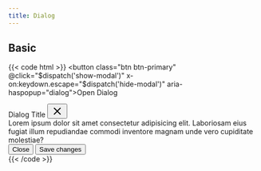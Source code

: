 ```yaml
---
title: Dialog
---
```


## Basic

{{< code html >}}
<button class="btn btn-primary" @click="$dispatch('show-modal')" x-on:keydown.escape="$dispatch('hide-modal')" aria-haspopup="dialog">Open Dialog</button>

<div class="dialog" x-data="dialog()" x-spread="dialog" x-cloak @show-modal.window="show" @hide-modal.window="close" x-data="{open: false}" x-init="initDialog($el)">
  <div class="dialog-content">
    <div class="dialog-header">Dialog Title
      <button type="button" class="btn btn-light btn-sm btn-icon" aria-label="Close" @click="close"><svg xmlns="http://www.w3.org/2000/svg" width="24" height="24" viewBox="0 0 24 24" fill="none" stroke="currentColor" stroke-width="2" stroke-linecap="round" stroke-linejoin="round"><line x1="18" y1="6" x2="6" y2="18"></line><line x1="6" y1="6" x2="18" y2="18"></line></svg></button>
    </div>
    <div class="dialog-body">Lorem ipsum dolor sit amet consectetur adipisicing elit. Laboriosam eius fugiat illum repudiandae commodi inventore magnam unde vero cupiditate molestiae?</div>
    <div class="dialog-footer">
      <button type="button" class="btn btn-light" @click="close">Close</button>
      <button type="button" class="btn btn-primary">Save changes</button>
    </div>
  </div>
</div>
{{< /code >}}
